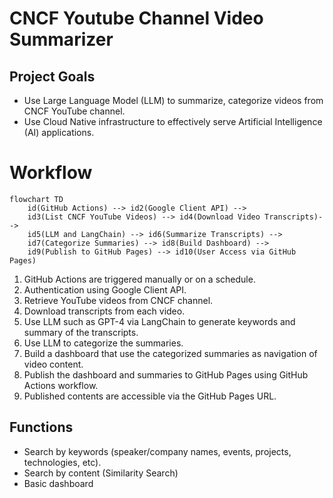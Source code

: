 # CNCF Youtube Channel Video Summarizer

## Project Goals
* Use Large Language Model (LLM) to summarize, categorize videos from CNCF YouTube channel.
* Use Cloud Native infrastructure to effectively serve Artificial Intelligence (AI) applications.
# Workflow
```mermaid 
flowchart TD 
    id(GitHub Actions) --> id2(Google Client API) --> 
    id3(List CNCF YouTube Videos) --> id4(Download Video Transcripts)--> 
    id5(LLM and LangChain) --> id6(Summarize Transcripts) --> 
    id7(Categorize Summaries) --> id8(Build Dashboard) --> 
    id9(Publish to GitHub Pages) --> id10(User Access via GitHub Pages) 
```
1. GitHub Actions are triggered manually or on a schedule.
2. Authentication using Google Client API.
3. Retrieve YouTube videos from CNCF channel.
4. Download transcripts from each video. 
5. Use LLM such as GPT-4 via LangChain to generate keywords and summary of the transcripts.
6. Use LLM to categorize the summaries. 
7. Build a dashboard that use the categorized summaries as navigation of video content.
8. Publish the dashboard and summaries to GitHub Pages using GitHub Actions workflow. 
9. Published contents are accessible via the GitHub Pages URL.

## Functions 
* Search by keywords (speaker/company names, events, projects, technologies, etc). 
* Search by content (Similarity Search) 
* Basic dashboard
